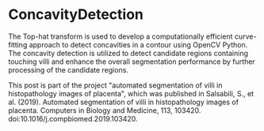 # ConcavityDetection

The Top-hat transform is used to develop a computationally efficient curve-fitting approach to detect concavities in a contour using OpenCV Python. The concavity detection is utilized to detect candidate regions containing touching villi and enhance the overall segmentation performance by further processing of the candidate regions.

This post is part of the project "automated segmentation of villi in histopathology images of placenta", which was published in Salsabili, S., et al. (2019). Automated segmentation of villi in histopathology images of placenta. Computers in Biology and Medicine, 113, 103420. doi:10.1016/j.compbiomed.2019.103420.
